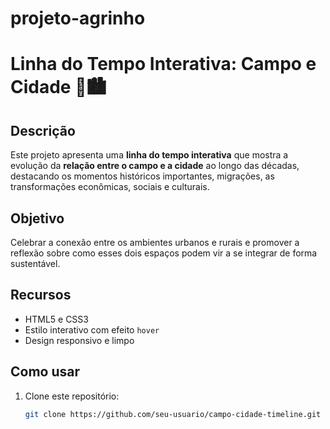 # projeto-agrinho

# Linha do Tempo Interativa: Campo e Cidade 🌱🏙️

## Descrição

Este projeto apresenta uma **linha do tempo interativa** que mostra a evolução da **relação entre o campo e a cidade** ao longo das décadas, destacando os momentos históricos importantes, migrações, as transformações econômicas, sociais e culturais.

## Objetivo

Celebrar a conexão entre os ambientes urbanos e rurais e promover a reflexão sobre como esses dois espaços podem vir a se integrar de forma sustentável.

## Recursos

- HTML5 e CSS3
- Estilo interativo com efeito `hover`
- Design responsivo e limpo

## Como usar

1. Clone este repositório:
   ```bash
   git clone https://github.com/seu-usuario/campo-cidade-timeline.git
